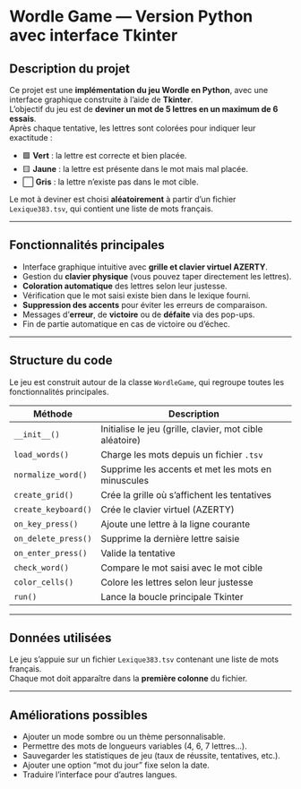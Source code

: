 # Wordle Game — Version Python avec interface Tkinter

## Description du projet

Ce projet est une **implémentation du jeu Wordle en Python**, avec une interface graphique construite à l’aide de **Tkinter**.  
L’objectif du jeu est de **deviner un mot de 5 lettres en un maximum de 6 essais**.  
Après chaque tentative, les lettres sont colorées pour indiquer leur exactitude :

- 🟩 **Vert** : la lettre est correcte et bien placée.  
- 🟨 **Jaune** : la lettre est présente dans le mot mais mal placée.  
- ⬜️ **Gris** : la lettre n’existe pas dans le mot cible.

Le mot à deviner est choisi **aléatoirement** à partir d’un fichier `Lexique383.tsv`, qui contient une liste de mots français.

---

## Fonctionnalités principales

- Interface graphique intuitive avec **grille et clavier virtuel AZERTY**.  
- Gestion du **clavier physique** (vous pouvez taper directement les lettres).  
- **Coloration automatique** des lettres selon leur justesse.  
- Vérification que le mot saisi existe bien dans le lexique fourni.  
- **Suppression des accents** pour éviter les erreurs de comparaison.  
- Messages d’**erreur**, de **victoire** ou de **défaite** via des pop-ups.  
- Fin de partie automatique en cas de victoire ou d’échec.

---

## Structure du code

Le jeu est construit autour de la classe `WordleGame`, qui regroupe toutes les fonctionnalités principales.

| Méthode | Description |
|----------|--------------|
| `__init__()` | Initialise le jeu (grille, clavier, mot cible aléatoire) |
| `load_words()` | Charge les mots depuis un fichier `.tsv` |
| `normalize_word()` | Supprime les accents et met les mots en minuscules |
| `create_grid()` | Crée la grille où s’affichent les tentatives |
| `create_keyboard()` | Crée le clavier virtuel (AZERTY) |
| `on_key_press()` | Ajoute une lettre à la ligne courante |
| `on_delete_press()` | Supprime la dernière lettre saisie |
| `on_enter_press()` | Valide la tentative |
| `check_word()` | Compare le mot saisi avec le mot cible |
| `color_cells()` | Colore les lettres selon leur justesse |
| `run()` | Lance la boucle principale Tkinter |

---

## Données utilisées

Le jeu s’appuie sur un fichier `Lexique383.tsv` contenant une liste de mots français.  
Chaque mot doit apparaître dans la **première colonne** du fichier.

---

## Améliorations possibles

- Ajouter un mode sombre ou un thème personnalisable.
- Permettre des mots de longueurs variables (4, 6, 7 lettres...).
- Sauvegarder les statistiques de jeu (taux de réussite, tentatives, etc.).
- Ajouter une option “mot du jour” fixe selon la date.
- Traduire l’interface pour d’autres langues.

